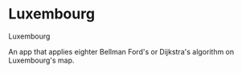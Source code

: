 # Luxembourg
Luxembourg 

An app that applies eighter Bellman Ford's or Dijkstra's algorithm on Luxembourg's map.
